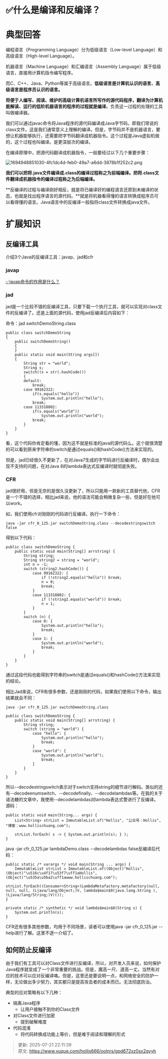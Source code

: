 # ✅什么是编译和反编译？

# 典型回答


编程语言（Programming Language）分为低级语言（Low-level Language）和高级语言（High-level Language）。



机器语言（Machine Language）和汇编语言（Assembly Language）属于低级语言，直接用计算机指令编写程序。



而C、C++、Java、Python等属于高级语言。**低级语言是计算机认识的语言、高级语言是程序员认识的语言。**



**将便于人编写、阅读、维护的高级计算机语言所写作的源代码程序，翻译为计算机能解读、运行的低阶机器语言的程序的过程就是编译**。负责这一过程的处理的工具叫做编译器。



我们可以通过javac命令将Java程序的源代码编译成Java字节码，即我们常说的class文件。这是我们通常意义上理解的编译。但是，字节码并不是机器语言，要想让机器能够执行，还需要把字节码翻译成机器指令。这个过程是Java虚拟机做的，这个过程也叫编译。是更深层次的编译。



在编译原理中，把源代码翻译成机器指令，一般要经过以下几个重要步骤：

![1694948851030-4fc1dc4d-feb0-49a7-a6dd-3878b1f252c2.png](./img/VBWcMnJpibMp6Oji/1694948851030-4fc1dc4d-feb0-49a7-a6dd-3878b1f252c2-921915.png)



**我们可以把将.java文件编译成.class的编译过程称之为前端编译。把将.class文件翻译成机器指令的编译过程称之为后端编译。**



**反编译的过程与编译刚好相反，就是将已编译好的编程语言还原到未编译的状态，也就是找出程序语言的源代码。**就是将机器看得懂的语言转换成程序员可以看得懂的语言。Java语言中的反编译一般指将class文件转换成java文件。



# 扩展知识
## 反编译工具


介绍3个Java的反编译工具：javap、jad和cfr

### javap


[✅javap命令的作用是什么？](https://www.yuque.com/hollis666/oolnrs/xz23fep6vq62x5hm)

### jad
jad是一个比较不错的反编译工具，只要下载一个执行工具，就可以实现对class文件的反编译了。还是上面的源代码，使用jad反编译后内容如下：

命令：jad switchDemoString.class

```plain
public class switchDemoString
{
    public switchDemoString()
    {
    }
    public static void main(String args[])
    {
        String str = "world";
        String s;
        switch((s = str).hashCode())
        {
        default:
            break;
        case 99162322:
            if(s.equals("hello"))
                System.out.println("hello");
            break;
        case 113318802:
            if(s.equals("world"))
                System.out.println("world");
            break;
        }
    }
}
```

看，这个代码你肯定看的懂，因为这不就是标准的java的源代码么。这个就很清楚的可以看到原来字符串的switch是通过equals()和hashCode()方法来实现的。

但是，jad已经很久不更新了，在对Java7生成的字节码进行反编译时，偶尔会出现不支持的问题，在对Java 8的lambda表达式反编译时就彻底失败。

### CFR
jad很好用，但是无奈的是很久没更新了，所以只能用一款新的工具替代他，CFR是一个不错的选择，相比jad来说，他的语法可能会稍微复杂一些，但是好在他可以work。

如，我们使用cfr对刚刚的代码进行反编译。执行一下命令：

```plain
java -jar cfr_0_125.jar switchDemoString.class --decodestringswitch false
```

得到以下代码：

```plain
public class switchDemoString {
    public static void main(String[] arrstring) {
        String string;
        String string2 = string = "world";
        int n = -1;
        switch (string2.hashCode()) {
            case 99162322: {
                if (!string2.equals("hello")) break;
                n = 0;
                break;
            }
            case 113318802: {
                if (!string2.equals("world")) break;
                n = 1;
            }
        }
        switch (n) {
            case 0: {
                System.out.println("hello");
                break;
            }
            case 1: {
                System.out.println("world");
                break;
            }
        }
    }
}
```

通过这段代码也能得到字符串的switch是通过equals()和hashCode()方法来实现的结论。

相比Jad来说，CFR有很多参数，还是刚刚的代码，如果我们使用以下命令，输出结果就会不同：

```plain
java -jar cfr_0_125.jar switchDemoString.class

public class switchDemoString {
    public static void main(String[] arrstring) {
        String string;
        switch (string = "world") {
            case "hello": {
                System.out.println("hello");
                break;
            }
            case "world": {
                System.out.println("world");
                break;
            }
        }
    }
}
```

所以--decodestringswitch表示对于switch支持string的细节进行解码。类似的还有--decodeenumswitch、--decodefinally、--decodelambdas等。在我的关于语法糖的文章中，我使用--decodelambdas对lambda表达式警进行了反编译。 源码：

```plain
public static void main(String... args) {
    List<String> strList = ImmutableList.of("Hollis", "公众号：Hollis", "博客：www.hollischuang.com");

    strList.forEach( s -> { System.out.println(s); } );
}
```

java -jar cfr_0_125.jar lambdaDemo.class --decodelambdas false反编译后代码：

```plain
public static /* varargs */ void main(String ... args) {
    ImmutableList strList = ImmutableList.of((Object)"Hollis", (Object)"\u516c\u4f17\u53f7\uff1aHollis", (Object)"\u535a\u5ba2\uff1awww.hollischuang.com");
    strList.forEach((Consumer<String>)LambdaMetafactory.metafactory(null, null, null, (Ljava/lang/Object;)V, lambda$main$0(java.lang.String ), (Ljava/lang/String;)V)());
}

private static /* synthetic */ void lambda$main$0(String s) {
    System.out.println(s);
}
```

CFR还有很多其他参数，均用于不同场景，读者可以使用java -jar cfr_0_125.jar --help进行了解。这里不逐一介绍了。



## 如何防止反编译
由于我们有工具可以对Class文件进行反编译，所以，对开发人员来说，如何保护Java程序就变成了一个非常重要的挑战。但是，魔高一尺、道高一丈。当然有对应的技术可以应对反编译咯。但是，这里还是要说明一点，和网络安全的防护一样，无论做出多少努力，其实都只是提高攻击者的成本而已。无法彻底防治。

典型的应对策略有以下几种：

+ 隔离Java程序
    - 让用户接触不到你的Class文件
+ 对Class文件进行加密
    - 提到破解难度
+ 代码混淆
    - 将代码转换成功能上等价，但是难于阅读和理解的形式



> 更新: 2025-07-21 22:11:39  
> 原文: <https://www.yuque.com/hollis666/oolnrs/gpd672xz0sx2qyyh>